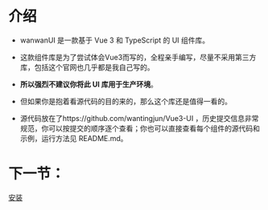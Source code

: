# 介绍
* wanwanUI 是一款基于 Vue 3 和 TypeScript 的 UI 组件库。  

* 这款组件库是为了尝试体会Vue3而写的，全程亲手编写，尽量不采用第三方库，包括这个官网也几乎都是我自己写的。  

* **所以强烈不建议你将此 UI 库用于生产环境**。    

* 但如果你是抱着看源代码的目的来的，那么这个库还是值得一看的。
* 源代码放在了https://github.com/wantingjun/Vue3-UI ，历史提交信息非常规范，你可以按提交的顺序逐个查看；你也可以直接查看每个组件的源代码和示例，运行方法见 README.md。  

# 下一节：
<a href="#/doc/install">安装</a>
